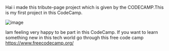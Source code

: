 Hai i made this tribute-page project which is given by the CODECAMP.This is my first project in this CodeCamp.

![image](https://user-images.githubusercontent.com/81807241/116866903-bbd70680-ac29-11eb-9e04-6679b13c6231.png)

Iam feeling very happy to be part in this CodeCamp. If you want to learn something new in this tech world go through this free code camp https://www.freecodecamp.org/ 
